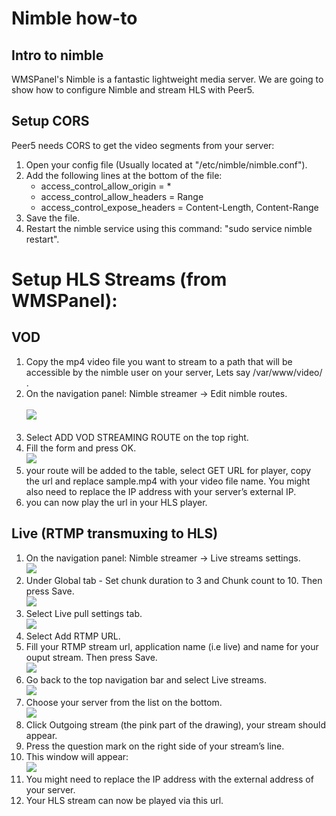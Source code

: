 # Nimble how-to

## Intro to nimble
WMSPanel's Nimble is a fantastic lightweight media server.
We are going to show how to configure Nimble and stream HLS with Peer5.




## Setup CORS 
Peer5 needs CORS to get the video segments from your server:

1. Open your config file (Usually located at "/etc/nimble/nimble.conf").
2. Add the following lines at the bottom of the file:
	+ access_control_allow_origin = *
	+ access_control_allow_headers = Range
	+ access_control_expose_headers = Content-Length, Content-Range
3. Save the file.
4. Restart the nimble service using this command: "sudo service nimble restart".



# Setup HLS Streams (from WMSPanel):




## VOD
1. Copy the mp4 video file you want to stream to a path that will be accessible by the nimble user on your server, Lets say /var/www/video/ .
2. On the navigation panel: Nimble streamer -> Edit nimble routes.
	<br/><br/>
	![](https://github.com/Peer5/mkdocs-base/blob/master/docs/Guides/images/nimble/image01.png?raw=true)
	<br/><br/>
3. Select ADD VOD STREAMING ROUTE on the top right.
4. Fill the form and press OK.
	<br/>
	![](https://github.com/Peer5/mkdocs-base/blob/master/docs/Guides/images/nimble/image00.png?raw=true)
	<br/>
5. your route will be added to the table, select GET URL for player, copy the url and replace sample.mp4 with your video file name. You might also need to replace the IP address with your server’s external IP.
6. you can now play the url in your HLS player.




## Live (RTMP transmuxing to HLS)

1. On the navigation panel: Nimble streamer -> Live streams settings.
	<br/>
	![](https://github.com/Peer5/mkdocs-base/blob/master/docs/Guides/images/nimble/image03.png?raw=true)
	<br/>
2. Under Global tab -  Set chunk duration to 3 and Chunk count to 10. Then press Save.
	<br/>
	![](https://github.com/Peer5/mkdocs-base/blob/master/docs/Guides/images/nimble/image06.png?raw=true)
	<br/>
3. Select Live pull settings tab.
	<br/>
	![](https://github.com/Peer5/mkdocs-base/blob/master/docs/Guides/images/nimble/image05.png?raw=true)
	<br/>
4. Select Add RTMP URL.
5. Fill your RTMP stream url, application name (i.e live) and name for your ouput stream. Then press Save.
	<br/>
	![](https://github.com/Peer5/mkdocs-base/blob/master/docs/Guides/images/nimble/image07.png?raw=true)
	<br/>
6. Go back to the top navigation bar and select Live streams.
	<br/>
	![](https://github.com/Peer5/mkdocs-base/blob/master/docs/Guides/images/nimble/image04.png?raw=true)
	<br/>
7. Choose your server from the list on the bottom.
	<br/>
	![](https://github.com/Peer5/mkdocs-base/blob/master/docs/Guides/images/nimble/image08.png?raw=true)
	<br/>
8. Click Outgoing stream (the pink part of the drawing), your stream should appear.
9. Press the question mark on the right side of your stream’s line.
10. This window will appear:
	<br/>
	![](https://github.com/Peer5/mkdocs-base/blob/master/docs/Guides/images/nimble/image02.png?raw=true)
	<br/>
11. You might need to replace the IP address with the external address of your server.
12. Your HLS stream can now be played via this url.
